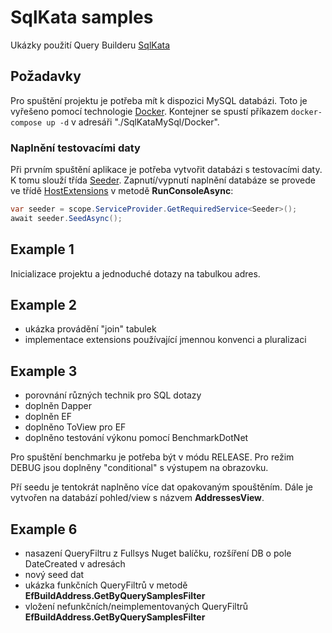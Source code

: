 # SqlKata samples
Ukázky použití Query Builderu [SqlKata](https://github.com/sqlkata/querybuilder)

## Požadavky
Pro spuštění projektu je potřeba mít k dispozici MySQL databázi. Toto je vyřešeno pomocí technologie [Docker](https://www.docker.com/).
Kontejner se spustí příkazem ```docker-compose up -d``` v adresáři "./SqlKataMySql/Docker".

### Naplnění testovacími daty
Při prvním spuštění aplikace je potřeba vytvořit databázi s testovacími daty. K tomu slouží třída [Seeder](src/SqlKataMySql/Persistence/Seeder.cs).
 Zapnutí/vypnutí naplnění databáze se provede ve třídě [HostExtensions](src/SqlKataMySql/Extensions/HostExtensions.cs) v metodě **RunConsoleAsync**:
```csharp
var seeder = scope.ServiceProvider.GetRequiredService<Seeder>();
await seeder.SeedAsync();
```

## Example 1
Inicializace projektu a jednoduché dotazy na tabulkou adres.

## Example 2
* ukázka provádění "join" tabulek
* implementace extensions používající jmennou konvenci a pluralizaci

## Example 3
* porovnání různých technik pro SQL dotazy
* doplněn Dapper
* doplněn EF
* doplněno ToView pro EF
* doplněno testování výkonu pomocí BenchmarkDotNet

Pro spuštění benchmarku je potřeba být v módu RELEASE. Pro režim DEBUG jsou doplněny "conditional" s výstupem na obrazovku.

Pří seedu je tentokrát naplněno více dat opakovaným spouštěním. Dále je vytvořen na databází pohled/view s názvem **AddressesView**.

## Example 6
* nasazení QueryFiltru z Fullsys Nuget balíčku, rozšíření DB o pole DateCreated v adresách
* nový seed dat
* ukázka funkčních QueryFiltrů v metodě **EfBuildAddress.GetByQuerySamplesFilter**
* vložení nefunkčních/neimplementovaných QueryFiltrů **EfBuildAddress.GetByQuerySamplesFilter**